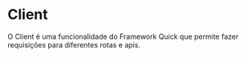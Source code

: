 # Client

O Client é uma funcionalidade do Framework Quick que permite fazer requisições para diferentes rotas e apis.
